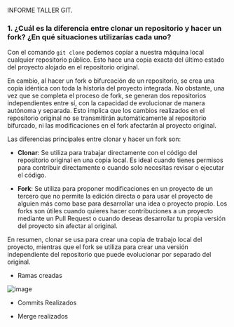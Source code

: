 INFORME TALLER GIT.


### 1. ¿Cuál es la diferencia entre clonar un repositorio y hacer un fork? ¿En qué situaciones utilizarías cada uno?

Con el comando `git clone` podemos copiar a nuestra máquina local cualquier repositorio público. Esto hace una copia exacta del último estado del proyecto alojado en el repositorio original.

En cambio, al hacer un fork o bifurcación de un repositorio, se crea una copia idéntica con toda la historia del proyecto integrada. No obstante, una vez que se completa el proceso de fork, se generan dos repositorios independientes entre sí, con la capacidad de evolucionar de manera autónoma y separada. Esto implica que los cambios realizados en el repositorio original no se transmitirán automáticamente al repositorio bifurcado, ni las modificaciones en el fork afectarán al proyecto original.

Las diferencias principales entre clonar y hacer un fork son:

- **Clonar**: Se utiliza para trabajar directamente con el código del repositorio original en una copia local. Es ideal cuando tienes permisos para contribuir directamente o cuando solo necesitas revisar o ejecutar el código.

- **Fork**: Se utiliza para proponer modificaciones en un proyecto de un tercero que no permite la edición directa o para usar el proyecto de alguien más como base para desarrollar una idea o proyecto propio. Los forks son útiles cuando quieres hacer contribuciones a un proyecto mediante un Pull Request o cuando deseas desarrollar tu propia versión del proyecto sin afectar al original.

En resumen, clonar se usa para crear una copia de trabajo local del proyecto, mientras que el fork se utiliza para crear una versión independiente del repositorio que puede evolucionar por separado del original.


* Ramas creadas

![image](https://github.com/user-attachments/assets/893957aa-655f-45d6-bf9b-27c67b7389cf)


* Commits Realizados



* Merge realizados


